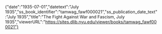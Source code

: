 {"date":"1935-07-01","datetext":"July 1935","ss_book_identifier":"tamwag_fawf000021","ss_publication_date_text":"July 1935","title":"The Fight Against War and Fascism, July 1935","viewerURL":"https://sites.dlib.nyu.edu/viewer/books/tamwag_fawf000021"}